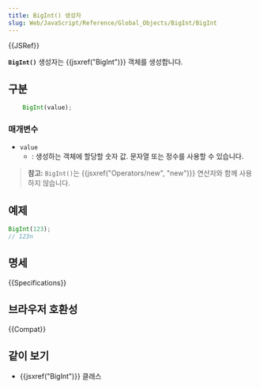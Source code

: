 ```yaml
---
title: BigInt() 생성자
slug: Web/JavaScript/Reference/Global_Objects/BigInt/BigInt
---
```

{{JSRef}}

**`BigInt()`** 생성자는 {{jsxref("BigInt")}} 객체를 생성합니다.

## 구분

```js
    BigInt(value);
```

### 매개변수

- `value`
  - : 생성하는 객체에 할당할 숫자 값. 문자열 또는 정수를 사용할 수 있습니다.

> **참고:** `BigInt()`는 {{jsxref("Operators/new", "new")}} 연산자와 함께 사용하지 않습니다.

## 예제

```js
BigInt(123);
// 123n
```

## 명세

{{Specifications}}

## 브라우저 호환성

{{Compat}}

## 같이 보기

- {{jsxref("BigInt")}} 클래스
